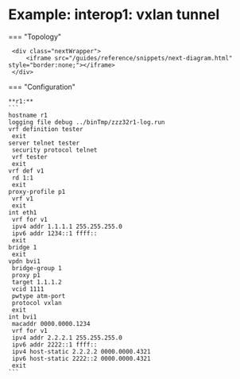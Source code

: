 # Example: interop1: vxlan tunnel
    
=== "Topology"
    
     <div class="nextWrapper">
         <iframe src="/guides/reference/snippets/next-diagram.html" style="border:none;"></iframe>
     </div>

    
=== "Configuration"
    
    **r1:**
    ```
    hostname r1
    logging file debug ../binTmp/zzz32r1-log.run
    vrf definition tester
     exit
    server telnet tester
     security protocol telnet
     vrf tester
     exit
    vrf def v1
     rd 1:1
     exit
    proxy-profile p1
     vrf v1
     exit
    int eth1
     vrf for v1
     ipv4 addr 1.1.1.1 255.255.255.0
     ipv6 addr 1234::1 ffff::
     exit
    bridge 1
     exit
    vpdn bvi1
     bridge-group 1
     proxy p1
     target 1.1.1.2
     vcid 1111
     pwtype atm-port
     protocol vxlan
     exit
    int bvi1
     macaddr 0000.0000.1234
     vrf for v1
     ipv4 addr 2.2.2.1 255.255.255.0
     ipv6 addr 2222::1 ffff::
     ipv4 host-static 2.2.2.2 0000.0000.4321
     ipv6 host-static 2222::2 0000.0000.4321
     exit
    ```
